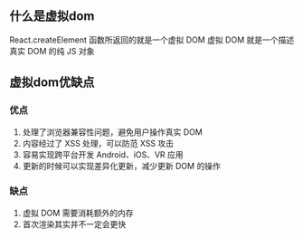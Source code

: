 ## 什么是虚拟dom
React.createElement 函数所返回的就是一个虚拟 DOM
虚拟 DOM 就是一个描述真实 DOM 的纯 JS 对象
## 虚拟dom优缺点
### 优点
1. 处理了浏览器兼容性问题，避免用户操作真实 DOM
2. 内容经过了 XSS 处理，可以防范 XSS 攻击
3. 容易实现跨平台开发 Android、iOS、VR 应用
4. 更新的时候可以实现差异化更新，减少更新 DOM 的操作
### 缺点
1. 虚拟 DOM 需要消耗额外的内存
2. 首次渲染其实并不一定会更快
